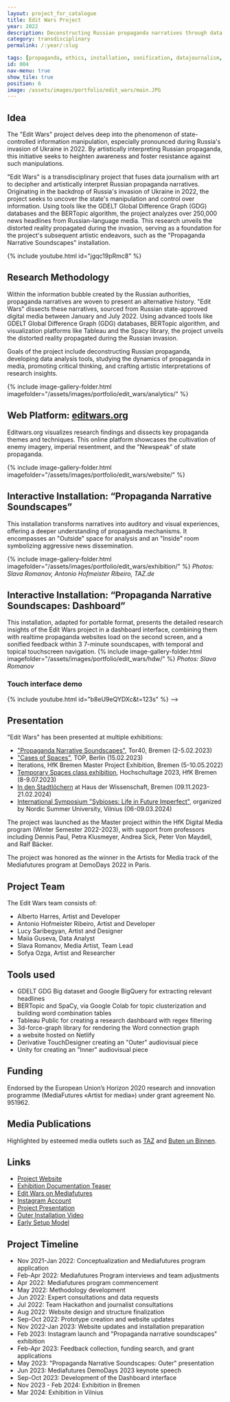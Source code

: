 ```yaml
---
layout: project_for_catalogue
title: Edit Wars Project
year: 2022
description: Deconstructing Russian propaganda narratives through data research, aiming to raise awareness against information manipulation
category: transdisciplinary
permalink: /:year/:slug

tags: [propaganda, ethics, installation, sonification, datajournalism, stablediffusion, touchdesigner, teamwork]
id: 004
nav-menu: true
show_tile: true
position: 6
image: /assets/images/portfolio/edit_wars/main.JPG
---
```


## Idea

The "Edit Wars" project delves deep into the phenomenon of state-controlled information manipulation, especially pronounced during Russia's invasion of Ukraine in 2022. By artistically interpreting Russian propaganda, this initiative seeks to heighten awareness and foster resistance against such manipulations.

"Edit Wars" is a transdisciplinary project that fuses data journalism with art to decipher and artistically interpret Russian propaganda narratives. Originating in the backdrop of Russia's invasion of Ukraine in 2022, the project seeks to uncover the state's manipulation and control over information. Using tools like the GDELT Global Difference Graph (GDG) databases and the BERTopic algorithm, the project analyzes over 250,000 news headlines from Russian-language media. This research unveils the distorted reality propagated during the invasion, serving as a foundation for the project's subsequent artistic endeavors, such as the "Propaganda Narrative Soundscapes" installation.

{% include youtube.html id="jgqc19pRmc8" %}

## Research Methodology

Within the information bubble created by the Russian authorities, propaganda narratives are woven to present an alternative history. "Edit Wars" dissects these narratives, sourced from Russian state-approved digital media between January and July 2022. Using advanced tools like GDELT Global Difference Graph (GDG) databases, BERTopic algorithm, and visualization platforms like Tableau and the Spacy library, the project unveils the distorted reality propagated during the Russian invasion.

Goals of the project include deconstructing Russian propaganda, developing data analysis tools, studying the dynamics of propaganda in media, promoting critical thinking, and crafting artistic interpretations of research insights.

{% include image-gallery-folder.html imagefolder="/assets/images/portfolio/edit_wars/analytics/" %}


## Web Platform: [editwars.org](https://editwars.org/)

Editwars.org visualizes research findings and dissects key propaganda themes and techniques. This online platform showcases the cultivation of enemy imagery, imperial resentment, and the "Newspeak" of state propaganda.

{% include image-gallery-folder.html imagefolder="/assets/images/portfolio/edit_wars/website/" %}


## Interactive Installation: “Propaganda Narrative Soundscapes”

This installation transforms narratives into auditory and visual experiences, offering a deeper understanding of propaganda mechanisms. It encompasses an "Outside" space for analysis and an "Inside" room symbolizing aggressive news dissemination.

{% include image-gallery-folder.html imagefolder="/assets/images/portfolio/edit_wars/exhibition/" %}
*Photos: Slava Romanov, Antonio Hofmeister Ribeiro, TAZ.de*

## Interactive Installation: “Propaganda Narrative Soundscapes: Dashboard”

This installation, adapted for portable format, presents the detailed research insights of the Edit Wars project in a dashboard interface, combining them with realtime propaganda websites load on the second screen, and a sonified feedback within 3 7-minute soundscapes, with temporal and topical touchscreen navigation.
{% include image-gallery-folder.html imagefolder="/assets/images/portfolio/edit_wars/hdw/" %}
*Photos: Slava Romanov*


### Touch interface demo
{% include youtube.html id="b8eU9eQYDXc&t=123s" %} -->

## Presentation

"Edit Wars" has been presented at multiple exhibitions:

- ["Propaganda Narrative Soundscapes"](https://www.hfk-bremen.de/t/neuigkeiten-und-presse/n/kooperation-des-studiengangs-digitale-medien-der-hfk-bremen-mit-edit-wars), Tor40, Bremen (2-5.02.2023)
- ["Cases of Spaces"](http://www.top-ev.de/other/cases-of-spaces/), TOP, Berlin (15.02.2023)
- Iterations, HfK Bremen Master Project Exhibition, Bremen (5-10.05.2022)
- [Temporary Spaces class exhibition](https://vimeo.com/857817288), Hochschultage 2023, HfK Bremen (8-9.07.2023)
- [In den Stadtlöchern](https://www.hausderwissenschaft.de/In-den-Startloechern.html) at Haus der Wissenschaft, Bremen (09.11.2023-21.02.2024)
- [International Symposium "Sybioses: Life in Future Imperfect"](https://www.nsuweb.org/study-circles/circle-2-cybioses-life-in-the-future-imperfect/), organized by Nordic Summer University, Vilnius (06-09.03.2024)




The project was launched as the Master project within the HfK Digital Media program (Winter Semester 2022-2023), with support from professors including Dennis Paul, Petra Klusmeyer, Andrea Sick, Peter Von Maydell, and Ralf Bäcker.

The project was honored as the winner in the Artists for Media track of the Mediafutures program at DemoDays 2022 in Paris. 



## Project Team

The Edit Wars team consists of:
- Alberto Harres, Artist and Developer
- Antonio Hofmeister Ribeiro, Artist and Developer
- Lucy Saribegyan, Artist and Designer
- Maiia Guseva, Data Analyst
- Slava Romanov, Media Artist, Team Lead
- Sofya Ozga, Artist and Researcher

## Tools used
- GDELT GDG Big dataset and Google BigQuery for extracting relevant headlines
- BERTopic and SpaCy, via Google Colab for topic clusterization and building word combination tables
- Tableau Public for creating a research dashboard with regex filtering
- 3d-force-graph library for rendering the Word connection graph
- a website hosted on Netlify
- Derivative TouchDesigner creating an "Outer" audiovisual piece
- Unity for creating an "Inner" audiovisual piece

## Funding

Endorsed by the European Union’s Horizon 2020 research and innovation programme (MediaFutures «‎Artist for media»‎) under grant agreement No. 951962.

## Media Publications

Highlighted by esteemed media outlets such as [TAZ](https://taz.de/Kunstprojekt-Edit-Wars-in-Bremen/!5909071/) and [Buten un Binnen](https://www.butenunbinnen.de/videos/ausstellung-gegen-propaganda-kunst-darstellung-100.html).

## Links

- [Project Website](https://editwars.org)
- [Exhibition Documentation Teaser](https://youtu.be/jgqc19pRmc8)
- [Edit Wars on Mediafutures](https://mediafutures.eu/2nd-cohort-projects/edit-wars/#:~:text=Edit%20Wars%20is%20an%20interactive,of%20mass%20consciousness%20in%20Russia.)
- [Instagram Account](https://www.instagram.com/editwarsproject/)
- [Project Presentation](https://www.youtube.com/watch?v=27Ikwe8kKPo)
- [Outer Installation Video](https://youtu.be/0QWKI2uWGDU)
- [Early Setup Model](https://youtu.be/CHAT6FcR9T8)

## Project Timeline

- Nov 2021-Jan 2022: Conceptualization and Mediafutures program application
- Feb-Apr 2022: Mediafutures Program interviews and team adjustments
- Apr 2022: Mediafutures program commencement
- May 2022: Methodology development
- Jun 2022: Expert consultations and data requests
- Jul 2022: Team Hackathon and journalist consultations
- Aug 2022: Website design and structure finalization
- Sep-Oct 2022: Prototype creation and website updates
- Nov 2022-Jan 2023: Website updates and installation preparation
- Feb 2023: Instagram launch and "Propaganda narrative soundscapes" exhibition
- Feb-Apr 2023: Feedback collection, funding search, and grant applications
- May 2023: "Propaganda Narrative Soundscapes: Outer" presentation
- Jun 2023: Mediafutures DemoDays 2023 keynote speech
- Sep-Oct 2023: Development of the Dashboard interface
- Nov 2023 - Feb 2024: Exhibition in Bremen
- Mar 2024: Exhibition in Vilnius

